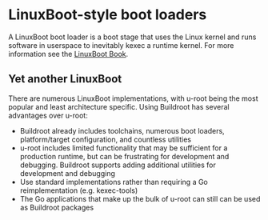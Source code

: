 # LinuxBoot-style boot loaders

A LinuxBoot boot loader is a boot stage that uses the Linux kernel and runs
software in userspace to inevitably kexec a runtime kernel. For more
information see the [LinuxBoot Book](https://book.linuxboot.org/).

## Yet another LinuxBoot

There are numerous LinuxBoot implementations, with u-root being the most
popular and least architecture specific. Using Buildroot has several advantages
over u-root:

- Buildroot already includes toolchains, numerous boot loaders, platform/target
  configuration, and countless utilities
- u-root includes limited functionality that may be sufficient for a production
  runtime, but can be frustrating for development and debugging. Buildroot
  supports adding additional utilities for development and debugging
- Use standard implementations rather than requiring a Go reimplementation
  (e.g. kexec-tools)
- The Go applications that make up the bulk of u-root can still can be used as
  Buildroot packages
